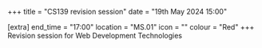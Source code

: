 +++
title = "CS139 revision session"
date = "19th May 2024 15:00"

[extra]
end_time = "17:00"
location = "MS.01"
icon = ""
colour = "Red"
+++
Revision session for Web Development Technologies
